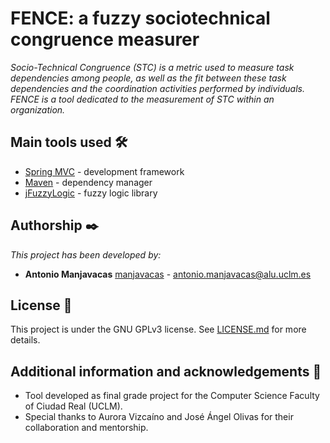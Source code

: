 # FENCE: a fuzzy sociotechnical congruence measurer

_Socio-Technical Congruence (STC) is a metric used to measure task dependencies among people, as well as the fit between these task dependencies and the coordination activities performed by individuals. FENCE is a tool dedicated to the measurement of STC within an organization._

## Main tools used 🛠️

* [Spring MVC](https://spring.io/projects/spring-framework) - development framework
* [Maven](https://maven.apache.org/) - dependency manager
* [jFuzzyLogic](http://jfuzzylogic.sourceforge.net/html/index.html) - fuzzy logic library

## Authorship ✒️

_This project has been developed by:_

* **Antonio Manjavacas** [manjavacas](https://github.com/manjavacas) - antonio.manjavacas@alu.uclm.es

## License 📄

This project is under the GNU GPLv3 license. See [LICENSE.md](LICENSE.md) for more details.

## Additional information and acknowledgements 🎁

* Tool developed as final grade project for the Computer Science Faculty of Ciudad Real (UCLM).
* Special thanks to Aurora Vizcaíno and José Ángel Olivas for their collaboration and mentorship.
